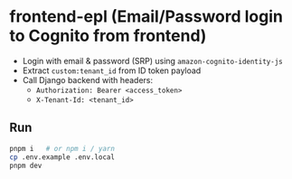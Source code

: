 # frontend-epl (Email/Password login to Cognito from frontend)

- Login with email & password (SRP) using `amazon-cognito-identity-js`
- Extract `custom:tenant_id` from ID token payload
- Call Django backend with headers:
    - `Authorization: Bearer <access_token>`
    - `X-Tenant-Id: <tenant_id>`

## Run
```bash
pnpm i   # or npm i / yarn
cp .env.example .env.local
pnpm dev
```
